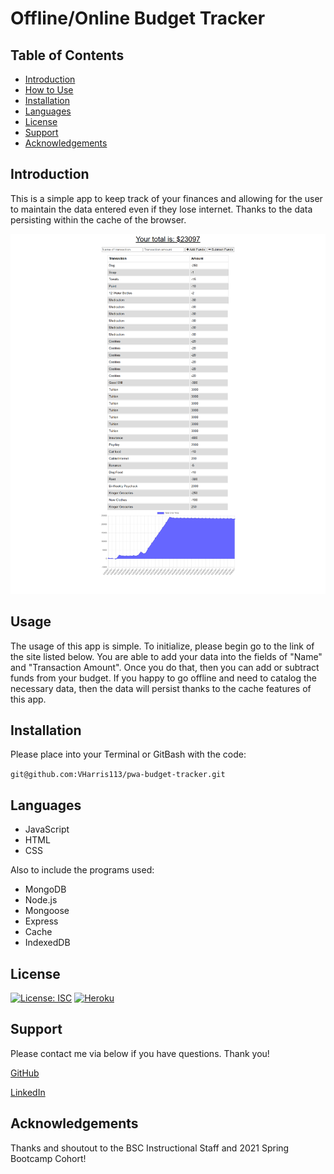 # Offline/Online Budget Tracker
## Table of Contents
- [Introduction](#introduction)
- [How to Use](#usage)
- [Installation](#installation)
- [Languages](#language)
- [License](#license)
- [Support](#support)
- [Acknowledgements](#acknowledgements)

## Introduction
This is a simple app to keep track of your finances and allowing for the user to maintain the data entered even if they lose internet. Thanks to the data persisting within the cache of the browser.

![Screenshot](https://github.com/VHarris113/pwa-budget-tracker/blob/main/assets/screencap1.png)

## Usage
The usage of this app is simple. To initialize, please begin go to the link of the site listed below. You are able to add your data into the fields of "Name" and "Transaction Amount". Once you do that, then you can add or subtract funds from your budget. If you happy to go offline and need to catalog the necessary data, then the data will persist thanks to the cache features of this app.
## Installation

Please place into your Terminal or GitBash with the code:

`git@github.com:VHarris113/pwa-budget-tracker.git`

## Languages
- JavaScript
- HTML
- CSS

Also to include the programs used:
- MongoDB
- Node.js
- Mongoose
- Express
- Cache
- IndexedDB

## License
[![License: ISC](https://img.shields.io/badge/License-ISC-blue.svg)](https://opensource.org/licenses/ISC)
[![Heroku](https://heroku-badge.herokuapp.com/?app=heroku-badge)](https://powerful-falls-95486.herokuapp.com/)
## Support
Please contact me via below if you have questions. Thank you!

[GitHub](https://github.com/VHarris113)

[LinkedIn](https://www.linkedin.com/in/veronica-harris-b26872112/)

## Acknowledgements
Thanks and shoutout to the BSC Instructional Staff and 2021 Spring Bootcamp Cohort!
